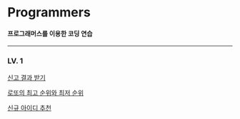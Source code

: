 # Programmers

#### 프로그래머스를 이용한 코딩 연습
---
### LV. 1

[신고 결과 받기](https://github.com/boggydoggy/Programmers/tree/main/RecieveReportResults)

[로또의 최고 순위와 최저 순위](https://github.com/boggydoggy/Programmers/tree/main/BestRankAndWorstRank)

[신규 아이디 추천](https://github.com/boggydoggy/Programmers/tree/main/NewIdRecommendation)
